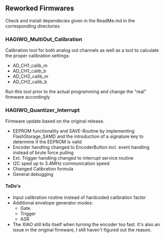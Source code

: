 <h2>Reworked Firmwares</h2>
<p>Check and install dependecies given in the ReadMe.md in the corresponding directories</p>
<h3>HAGIWO_MultiOut_Calibration</h3>
<p>Calibration tool for both analog out channels as well as a tool to calculate the proper calibration settings:</p>
<ul>
	<li>AD_CH1_calib_m</li>
	<li>AD_CH1_calib_b</li>
	<li>AD_CH2_calib_m</li>
	<li>AD_CH2_calib_b</li>
</ul>
<p>Run this tool prior to the actual programming and change the "real" firmware accordingly</p>
<h3>HAGIWO_Quantizer_Interrupt</h3>
<p>Firmware update based on the original release.</p>
<ul>
	<li>EEPROM functionality and SAVE-Routine by implementing FlashStorage_SAMD and the introduction of a signature key to determine if the EEPROM is valid</li>
	<li>Encoder handling changed to EncoderButton incl. event handling instead of brute force pulling</li>
	<li>Ext. Trigger handling changed to interrupt service routine</li>
	<li>I2C sped up to 3.4MHz communication speed</li>
	<li>Changed Calibration formula</li>
	<li>General debugging</li>
</ul>
<h4>ToDo's</h4>
<ul>
	<li>Input calibration routine instead of hardcoded calibration factor</li>
	<li>Additional envelope generator modes:
		<ul>
			<li>Gate</li>
			<li>Trigger</li>
			<li>ASR</li>
		</ul>
	</li>
	<li>The XIAO still kills itself when turning the encoder too fast. It's also an issue in the original firmware, I still haven't figured out the reason.</li>
</ul>